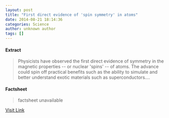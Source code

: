 ```yaml
---
layout: post
title: "First direct evidence of 'spin symmetry' in atoms"
date: 2014-08-21 18:14:36
categories: Science
author: unknown author
tags: []
---
```



#### Extract
>Physicists have observed the first direct evidence of symmetry in the magnetic properties -- or nuclear 'spins' -- of atoms. The advance could spin off practical benefits such as the ability to simulate and better understand exotic materials such as superconductors....

#### Factsheet
>factsheet unavailable

[Visit Link](http://feeds.sciencedaily.com/~r/sciencedaily/~3/eS4NNXthoRg/140821141436.htm)


